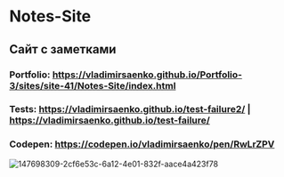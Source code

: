 # Notes-Site

## Сайт с заметками 

### Portfolio: https://vladimirsaenko.github.io/Portfolio-3/sites/site-41/Notes-Site/index.html

### Tests: https://vladimirsaenko.github.io/test-failure2/ | https://vladimirsaenko.github.io/test-failure/

### Codepen: https://codepen.io/vladimirsaenko/pen/RwLrZPV

![147698309-2cf6e53c-6a12-4e01-832f-aace4a423f78](https://user-images.githubusercontent.com/56477695/147837718-a2df554e-8ea8-4b2b-ac2d-be982d9345a8.jpg)
